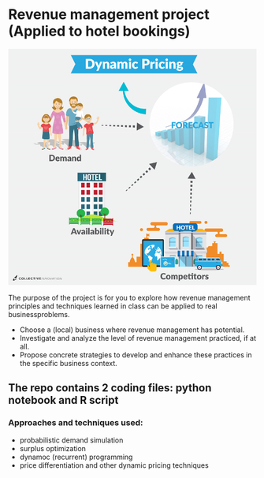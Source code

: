 # Revenue management project (Applied to hotel bookings)

![Screenshot](Dynamic-Pricing.png)

The  purpose  of  the  project  is  for  you  to  explore  how  revenue  management  principles  and techniques learned in class can be applied to real businessproblems. 
* Choose a  (local) business  where  revenue  management  has  potential. 
* Investigate  and  analyze  the  level  of  revenue  management  practiced,  if  at  all.  
* Propose concrete strategies to develop and enhance these practices in the specific business context.

## The repo contains 2 coding files: python notebook and R script

### Approaches and techniques used:
* probabilistic demand simulation
* surplus optimization
* dynamoc (recurrent) programming
* price differentiation and other dynamic pricing techniques
